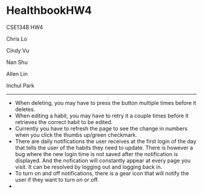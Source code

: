 # HealthbookHW4
CSE134B HW4


Chris Lo

Cindy Vu

Nan Shu

Allen Lin

Inchul Park

-----------------------------------------------------------------------
- When deleting, you may have to press the button multiple times before it deletes.
- When editing a habit, you may have to retry it a couple times before it retrieves the correct habit to be edited.
- Currently you have to refresh the page to see the change in numbers when you click the thumbs up/green checkmark.
- There are daily notifications the user receives at the first login of the day that tells the user of the habits 
  they need to update. There is however a bug where the new login time is not saved after the notification is 
  displayed. And the nofication will constantly appear at every page you visit. It can be resolved by logging out and 
  logging back in.
- To turn on and off notifications, there is a gear icon that will notify the user if they want to turn on or off.
- 